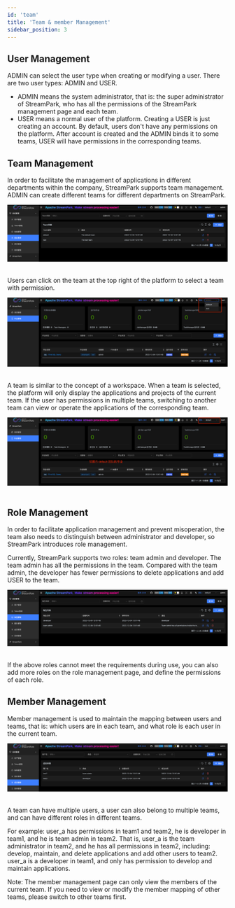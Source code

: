 ```yaml
---
id: 'team'
title: 'Team & member Management'
sidebar_position: 3
---
```


## User Management

ADMIN can select the user type when creating or modifying a user. There are two user types: ADMIN and USER.

- ADMIN means the system administrator, that is: the super administrator of StreamPark, who has all the permissions of
  the StreamPark management page and each team.
- USER means a normal user of the platform. Creating a USER is just creating an account. By default, users don't have
  any permissions on the platform. After account is created and the ADMIN binds it to some teams, USER will have
  permissions in the corresponding teams.

## Team Management

In order to facilitate the management of applications in different departments within the company, StreamPark supports
team management. ADMIN can create different teams for different departments on StreamPark.

<img src="/doc/image/team/team_management.png"/><br></br>

Users can click on the team at the top right of the platform to select a team with permission.

<img src="/doc/image/team/change_team.png"/><br></br>

A team is similar to the concept of a workspace. When a team is selected, the platform will only display the
applications and projects of the current team. If the user has permissions in multiple teams, switching to another team
can view or operate the applications of the corresponding team.

<img src="/doc/image/team/app_list.png"/><br></br>

## Role Management

In order to facilitate application management and prevent misoperation, the team also needs to distinguish between
administrator and developer, so StreamPark introduces role management.

Currently, StreamPark supports two roles: team admin and developer. The team admin has all the permissions in the team.
Compared with the team admin, the developer has fewer permissions to delete applications and add USER to the team.

<img src="/doc/image/team/role_management.png"/><br></br>

If the above roles cannot meet the requirements during use, you can also add more roles on the role management page, and
define the permissions of each role.

## Member Management

Member management is used to maintain the mapping between users and teams, that is: which users are in each team, and
what role is each user in the current team.

<img src="/doc/image/team/member_management.png"/><br></br>

A team can have multiple users, a user can also belong to multiple teams, and can have different roles in different
teams.

For example: user_a has permissions in team1 and team2, he is developer in team1, and he is team admin in team2. That
is, user_a is the team administrator in team2, and he has all permissions in team2, including: develop, maintain, and
delete applications and add other users to team2. user_a is a developer in team1, and only has permission to develop and
maintain applications.

Note: The member management page can only view the members of the current team. If you need to view or modify the member
mapping of other teams, please switch to other teams first.
